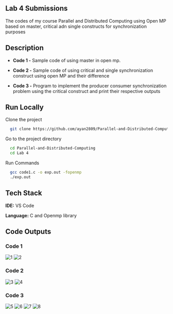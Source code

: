 ## Lab 4 Submissions

The codes of my course Parallel and Distributed Computing using Open MP based
on master, critical adn single constructs for synchronization purposes


## Description

- **Code 1 -** Sample code of using master in open mp.

- **Code 2 -** Sample code of using critical and single synchronization construct using open MP and their difference
- **Code 3 -** Program to implement the producer consumer synchronization problem using the critical construct and print their respective outputs

## Run Locally

Clone the project

```bash
  git clone https://github.com/ayan2809/Parallel-and-Distributed-Computing
```

Go to the project directory

```bash
  cd Parallel-and-Distributed-Computing
  cd Lab 4
```

Run Commands

```bash
  gcc code1.c -o exp.out -fopenmp
  ./exp.out 
```

  
## Tech Stack

**IDE:** VS Code

**Language:** C and Openmp library

  
## Code Outputs

### Code 1
![1](https://user-images.githubusercontent.com/42286904/130919170-2dc66c4c-76c4-4c80-b4cd-877e18afbfc4.png)
![2](https://user-images.githubusercontent.com/42286904/130919185-1cbf19b8-0606-48fd-8b66-74b57e0d68ed.png)
### Code 2
![3](https://user-images.githubusercontent.com/42286904/130919211-044ffa09-6499-4a51-b9c3-0c65e0aa4a7a.png)
![4](https://user-images.githubusercontent.com/42286904/130919222-4a94b197-93e2-4a4d-a015-7989307ce03f.png)
### Code 3
![5](https://user-images.githubusercontent.com/42286904/130919271-028abb00-38e9-4f93-9255-07988f5d3efa.png)
![6](https://user-images.githubusercontent.com/42286904/130919285-0efd5f8e-bbd0-4370-b558-16d516ca96e7.png)
![7](https://user-images.githubusercontent.com/42286904/130919293-32b3d76a-25b2-4c57-a11c-4ccd0c0cb630.png)
![8](https://user-images.githubusercontent.com/42286904/130919314-6a786a05-43e5-4ca7-9bcc-141f11e68151.png)


